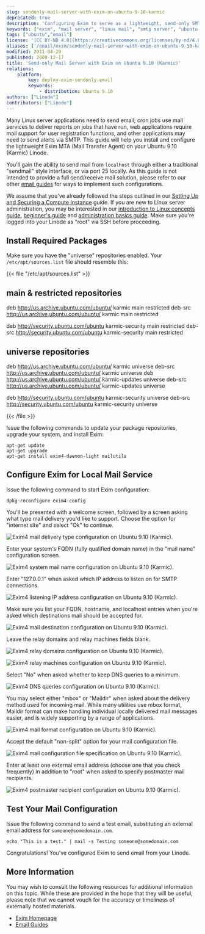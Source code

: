 ```yaml
---
slug: sendonly-mail-server-with-exim-on-ubuntu-9-10-karmic
deprecated: true
description: 'Configuring Exim to serve as a lightweight, send-only SMTP server on Ubuntu 9.10 (Karmic).'
keywords: ["exim", "mail server", "linux mail", "smtp server", "ubuntu exim", "ubuntu 9.10"]
tags: ["ubuntu","email"]
license: '[CC BY-ND 4.0](https://creativecommons.org/licenses/by-nd/4.0)'
aliases: ['/email/exim/sendonly-mail-server-with-exim-on-ubuntu-9-10-karmic/','/email/exim/send-only-mta-ubuntu-9-10-karmic/']
modified: 2011-04-29
published: 2009-12-17
title: 'Send-only Mail Server with Exim on Ubuntu 9.10 (Karmic)'
relations:
    platform:
        key: deploy-exim-sendonly-email
        keywords:
            - distribution: Ubuntu 9.10
authors: ["Linode"]
contributors: ["Linode"]
---
```




Many Linux server applications need to send email; cron jobs use mail services to deliver reports on jobs that have run, web applications require mail support for user registration functions, and other applications may need to send alerts via SMTP. This guide will help you install and configure the lightweight Exim MTA (Mail Transfer Agent) on your Ubuntu 9.10 (Karmic) Linode.

You'll gain the ability to send mail from `localhost` through either a traditional "sendmail" style interface, or via port 25 locally. As this guide is not intended to provide a full send/receive mail solution, please refer to our other [email guides](/docs/email/) for ways to implement such configurations.

We assume that you've already followed the steps outlined in our [Setting Up and Securing a Compute Instance](/docs/products/compute/compute-instances/guides/set-up-and-secure/) guide. If you are new to Linux server administration, you may be interested in our [introduction to Linux concepts guide](/docs/guides/introduction-to-linux-concepts/), [beginner's guide](/docs/products/compute/compute-instances/faqs/) and [administration basics guide](/docs/guides/linux-system-administration-basics/). Make sure you're logged into your Linode as "root" via SSH before proceeding.

## Install Required Packages

Make sure you have the "universe" repositories enabled. Your `/etc/apt/sources.list` file should resemble this:

{{< file "/etc/apt/sources.list" >}}
## main & restricted repositories
deb http://us.archive.ubuntu.com/ubuntu/ karmic main restricted
deb-src http://us.archive.ubuntu.com/ubuntu/ karmic main restricted

deb http://security.ubuntu.com/ubuntu karmic-security main restricted
deb-src http://security.ubuntu.com/ubuntu karmic-security main restricted

## universe repositories
deb http://us.archive.ubuntu.com/ubuntu/ karmic universe
deb-src http://us.archive.ubuntu.com/ubuntu/ karmic universe
deb http://us.archive.ubuntu.com/ubuntu/ karmic-updates universe
deb-src http://us.archive.ubuntu.com/ubuntu/ karmic-updates universe

deb http://security.ubuntu.com/ubuntu karmic-security universe
deb-src http://security.ubuntu.com/ubuntu karmic-security universe

{{< /file >}}


Issue the following commands to update your package repositories, upgrade your system, and install Exim:

    apt-get update
    apt-get upgrade
    apt-get install exim4-daemon-light mailutils

## Configure Exim for Local Mail Service

Issue the following command to start Exim configuration:

    dpkg-reconfigure exim4-config

You'll be presented with a welcome screen, followed by a screen asking what type mail delivery you'd like to support. Choose the option for "internet site" and select "Ok" to continue.

![Exim4 mail delivery type configuration on Ubuntu 9.10 (Karmic).](443-01-exim4-ubuntu-9.10-general.png)

Enter your system's FQDN (fully qualified domain name) in the "mail name" configuration screen.

![Exim4 system mail name configuration on Ubuntu 9.10 (Karmic).](444-02-exim4-ubuntu-9.10-mail-name.png)

Enter "127.0.0.1" when asked which IP address to listen on for SMTP connections.

![Exim4 listening IP address configuration on Ubuntu 9.10 (Karmic).](445-03-exim4-ubuntu-9.10-ip-listen.png)

Make sure you list your FQDN, hostname, and localhost entries when you're asked which destinations mail should be accepted for.

![Exim4 mail destination configuration on Ubuntu 9.10 (Karmic).](446-04-exim4-ubuntu-9.10-local-domains.png)

Leave the relay domains and relay machines fields blank.

![Exim4 relay domains configuration on Ubuntu 9.10 (Karmic).](447-05-exim4-ubuntu-9.10-relay-domains.png)

![Exim4 relay machines configuration on Ubuntu 9.10 (Karmic).](448-06-exim4-ubuntu-9.10-relay-machines.png)

Select "No" when asked whether to keep DNS queries to a minimum.

![Exim4 DNS queries configuration on Ubuntu 9.10 (Karmic).](449-07-exim4-ubuntu-9.10-dns-queries.png)

You may select either "mbox" or "Maildir" when asked about the delivery method used for incoming mail. While many utilities use mbox format, Maildir format can make handling individual locally delivered mail messages easier, and is widely supporting by a range of applications.

![Exim4 mail format configuration on Ubuntu 9.10 (Karmic).](450-08-exim4-ubuntu-9.10-mail-format.png)

Accept the default "non-split" option for your mail configuration file.

![Exim4 mail configuration file specification on Ubuntu 9.10 (Karmic).](450-08-exim4-ubuntu-9.10-mail-format.png)

Enter at least one external email address (choose one that you check frequently) in addition to "root" when asked to specify postmaster mail recipients.

![Exim4 postmaster recipient configuration on Ubuntu 9.10 (Karmic).](451-10-exim4-ubuntu-9.10-postmater-mail.png)

## Test Your Mail Configuration

Issue the following command to send a test email, substituting an external email address for `someone@somedomain.com`.

    echo "This is a test." | mail -s Testing someone@somedomain.com

Congratulations! You've configured Exim to send email from your Linode.

## More Information

You may wish to consult the following resources for additional information on this topic. While these are provided in the hope that they will be useful, please note that we cannot vouch for the accuracy or timeliness of externally hosted materials.

- [Exim Homepage](http://www.exim.org/)
- [Email Guides](/docs/email/)



